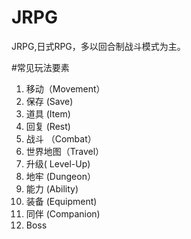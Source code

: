 # JRPG
JRPG,日式RPG，多以回合制战斗模式为主。


#常见玩法要素

1. 移动（Movement）
2. 保存 (Save)
3. 道具   (Item)
4. 回复   (Rest)
5. 战斗  （Combat）
6. 世界地图（Travel）
7. 升级(  Level-Up)
8. 地牢   (Dungeon）
9. 能力   (Ability)
10. 装备   (Equipment)
11. 同伴   (Companion)
12. Boss


